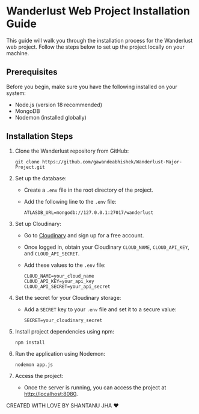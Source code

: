 # Wanderlust Web Project Installation Guide

This guide will walk you through the installation process for the Wanderlust web project. Follow the steps below to set up the project locally on your machine.

## Prerequisites

Before you begin, make sure you have the following installed on your system:

- Node.js (version 18 recommended)
- MongoDB
- Nodemon (installed globally)

## Installation Steps

1. Clone the Wanderlust repository from GitHub:

   ```
   git clone https://github.com/gawandeabhishek/Wanderlust-Major-Project.git
   ```

2. Set up the database:
   - Create a `.env` file in the root directory of the project.
   - Add the following line to the `.env` file:

     ```
     ATLASDB_URL=mongodb://127.0.0.1:27017/wanderlust
     ```

3. Set up Cloudinary:
   - Go to [Cloudinary](https://cloudinary.com/) and sign up for a free account.
   - Once logged in, obtain your Cloudinary `CLOUD_NAME`, `CLOUD_API_KEY`, and `CLOUD_API_SECRET`.
   - Add these values to the `.env` file:

     ```
     CLOUD_NAME=your_cloud_name
     CLOUD_API_KEY=your_api_key
     CLOUD_API_SECRET=your_api_secret
     ```

4. Set the secret for your Cloudinary storage:
   - Add a `SECRET` key to your `.env` file and set it to a secure value:

     ```
     SECRET=your_cloudinary_secret
     ```

5. Install project dependencies using npm:

   ```
   npm install
   ```

6. Run the application using Nodemon:

   ```
   nodemon app.js
   ```

7. Access the project:
   - Once the server is running, you can access the project at [http://localhost:8080](http://localhost:8080).

CREATED WITH LOVE BY SHANTANU JHA &hearts;
